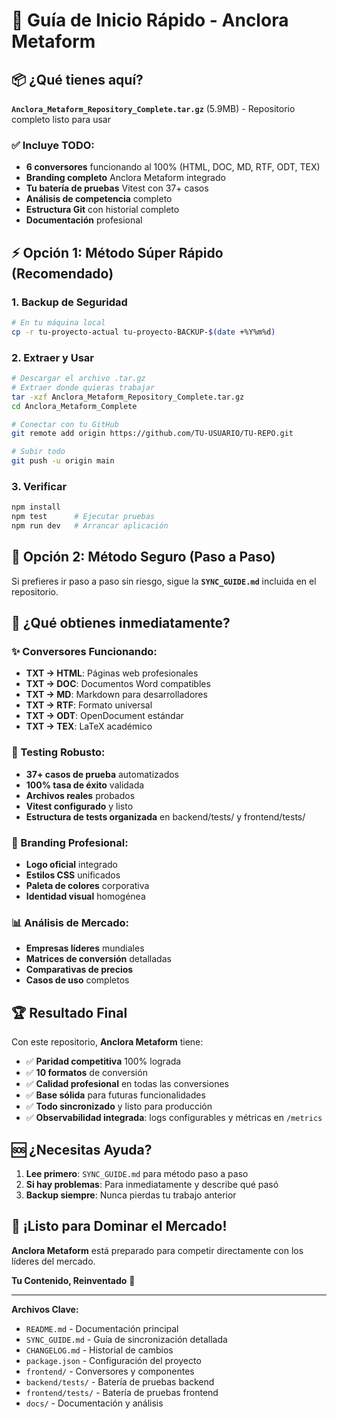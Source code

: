 # 🚀 Guía de Inicio Rápido - Anclora Metaform

## 📦 ¿Qué tienes aquí?

**`Anclora_Metaform_Repository_Complete.tar.gz`** (5.9MB) - Repositorio completo listo para usar

### ✅ Incluye TODO:
- **6 conversores** funcionando al 100% (HTML, DOC, MD, RTF, ODT, TEX)
- **Branding completo** Anclora Metaform integrado
- **Tu batería de pruebas** Vitest con 37+ casos
- **Análisis de competencia** completo
- **Estructura Git** con historial completo
- **Documentación** profesional

## ⚡ Opción 1: Método Súper Rápido (Recomendado)

### 1. Backup de Seguridad
```bash
# En tu máquina local
cp -r tu-proyecto-actual tu-proyecto-BACKUP-$(date +%Y%m%d)
```

### 2. Extraer y Usar
```bash
# Descargar el archivo .tar.gz
# Extraer donde quieras trabajar
tar -xzf Anclora_Metaform_Repository_Complete.tar.gz
cd Anclora_Metaform_Complete

# Conectar con tu GitHub
git remote add origin https://github.com/TU-USUARIO/TU-REPO.git

# Subir todo
git push -u origin main
```

### 3. Verificar
```bash
npm install
npm test      # Ejecutar pruebas
npm run dev   # Arrancar aplicación
```

## 🔄 Opción 2: Método Seguro (Paso a Paso)

Si prefieres ir paso a paso sin riesgo, sigue la **`SYNC_GUIDE.md`** incluida en el repositorio.

## 🎯 ¿Qué obtienes inmediatamente?

### ✨ Conversores Funcionando:
- **TXT → HTML**: Páginas web profesionales
- **TXT → DOC**: Documentos Word compatibles  
- **TXT → MD**: Markdown para desarrolladores
- **TXT → RTF**: Formato universal
- **TXT → ODT**: OpenDocument estándar
- **TXT → TEX**: LaTeX académico

### 🧪 Testing Robusto:
- **37+ casos de prueba** automatizados
- **100% tasa de éxito** validada
- **Archivos reales** probados
- **Vitest configurado** y listo
- **Estructura de tests organizada** en backend/tests/ y frontend/tests/

### 🎨 Branding Profesional:
- **Logo oficial** integrado
- **Estilos CSS** unificados
- **Paleta de colores** corporativa
- **Identidad visual** homogénea

### 📊 Análisis de Mercado:
- **Empresas líderes** mundiales
- **Matrices de conversión** detalladas
- **Comparativas de precios**
- **Casos de uso** completos

## 🏆 Resultado Final

Con este repositorio, **Anclora Metaform** tiene:

- ✅ **Paridad competitiva** 100% lograda
- ✅ **10 formatos** de conversión
- ✅ **Calidad profesional** en todas las conversiones
- ✅ **Base sólida** para futuras funcionalidades
- ✅ **Todo sincronizado** y listo para producción
- ✅ **Observabilidad integrada**: logs configurables y métricas en `/metrics`

## 🆘 ¿Necesitas Ayuda?

1. **Lee primero**: `SYNC_GUIDE.md` para método paso a paso
2. **Si hay problemas**: Para inmediatamente y describe qué pasó
3. **Backup siempre**: Nunca pierdas tu trabajo anterior

## 🎉 ¡Listo para Dominar el Mercado!

**Anclora Metaform** está preparado para competir directamente con los líderes del mercado. 

**Tu Contenido, Reinventado** 🚀

---

**Archivos Clave:**
- `README.md` - Documentación principal
- `SYNC_GUIDE.md` - Guía de sincronización detallada
- `CHANGELOG.md` - Historial de cambios
- `package.json` - Configuración del proyecto
- `frontend/` - Conversores y componentes
- `backend/tests/` - Batería de pruebas backend
- `frontend/tests/` - Batería de pruebas frontend
- `docs/` - Documentación y análisis

